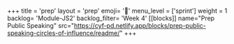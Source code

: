 +++
title = 'prep'
layout = 'prep'
emoji= '📝'
menu_level = ['sprint']
weight = 1
backlog= 'Module-JS2'
backlog_filter= 'Week 4'
[[blocks]]
name="Prep Public Speaking"
src="https://cyf-pd.netlify.app/blocks/prep-public-speaking-circles-of-influence/readme/"
+++


